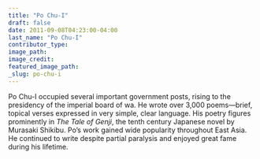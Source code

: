 ```yaml
---
title: "Po Chu-I"
draft: false
date: 2011-09-08T04:23:00-04:00
last_name: "Po Chu-I"
contributor_type:
image_path:
image_credit:
featured_image_path:
_slug: po-chu-i
---
```


Po Chu-I occupied several important government posts, rising to the presidency of the imperial board of wa. He wrote over 3,000 poems—brief, topical verses expressed in very simple, clear language. His poetry figures prominently in _The Tale of Genji_, the tenth century Japanese novel by Murasaki Shikibu. Po’s work gained wide popularity throughout East Asia. He continued to write despite partial paralysis and enjoyed great fame during his lifetime.

